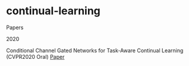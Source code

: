 # continual-learning

Papers

2020

Conditional Channel Gated Networks for Task-Aware Continual Learning (CVPR2020 Oral)  [Paper](https://arxiv.org/abs/2004.00070)
